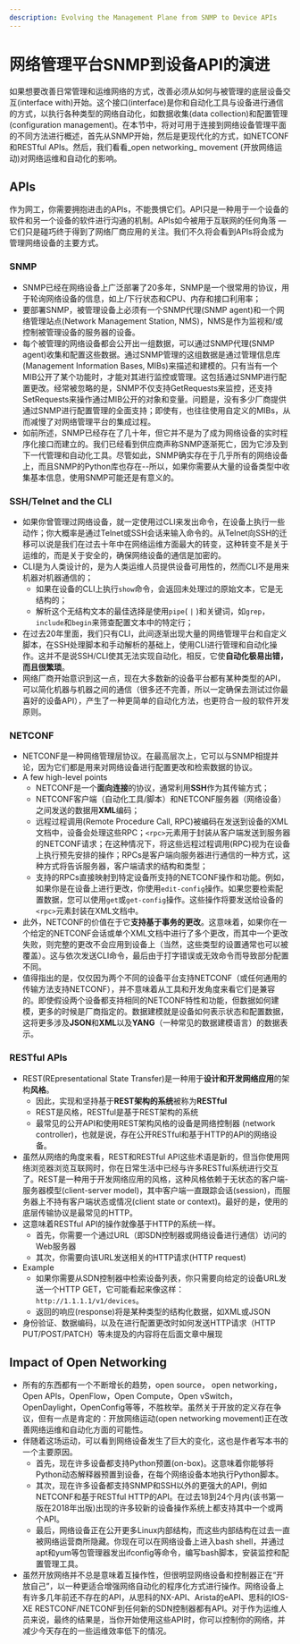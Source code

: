 ```yaml
---
description: Evolving the Management Plane from SNMP to Device APIs
---
```


# 网络管理平台SNMP到设备API的演进

如果想要改善日常管理和运维网络的方式，改善必须从如何与被管理的底层设备交互\(interface with\)开始。这个接口\(interface\)是你和自动化工具与设备进行通信的方式，以执行各种类型的网络自动化，如数据收集\(data collection\)和配置管理\(configuration management\)。在本节中，将对可用于连接到网络设备管理平面的不同方法进行概述，首先从SNMP开始，然后是更现代化的方式，如NETCONF和RESTful APIs。然后，我们看看_open networking_ movement \(开放网络运动\)对网络运维和自动化的影响。

## APIs

作为网工，你需要拥抱进击的APIs，不能畏惧它们。API只是一种用于一个设备的软件和另一个设备的软件进行沟通的机制。APIs如今被用于互联网的任何角落 — 它们只是碰巧终于得到了网络厂商应用的关注。我们不久将会看到APIs将会成为管理网络设备的主要方式。

### SNMP

* SNMP已经在网络设备上广泛部署了20多年，SNMP是一个很常用的协议，用于轮询网络设备的信息，如上/下行状态和CPU、内存和接口利用率；
* 要部署SNMP，被管理设备上必须有一个SNMP代理\(SNMP agent\)和一个网络管理站点\(Network Management Station, NMS\)，NMS是作为监视和/或控制被管理设备的服务器的设备。
* 每个被管理的网络设备都会公开出一组数据，可以通过SNMP代理\(SNMP agent\)收集和配置这些数据。通过SNMP管理的这组数据是通过管理信息库\(Management Information Bases, MIBs\)来描述和建模的。只有当有一个MIB公开了某个功能时，才能对其进行监控或管理。这包括通过SNMP进行配置更改。经常被忽略的是，SNMP不仅支持GetRequests来监控，还支持SetRequests来操作通过MIB公开的对象和变量。问题是，没有多少厂商提供通过SNMP进行配置管理的全面支持；即使有，也往往使用自定义的MIBs，从而减慢了对网络管理平台的集成过程。
* 如前所述，SNMP已经存在了几十年，但它并不是为了成为网络设备的实时程序化接口而建立的。我们已经看到供应商声称SNMP逐渐死亡，因为它涉及到下一代管理和自动化工具。尽管如此，SNMP确实存在于几乎所有的网络设备上，而且SNMP的Python库也存在--所以，如果你需要从大量的设备类型中收集基本信息，使用SNMP可能还是有意义的。

### SSH/Telnet and the CLI

* 如果你曾管理过网络设备，就一定使用过CLI来发出命令，在设备上执行一些动作；你大概率是通过Telnet或SSH会话来输入命令的。从Telnet向SSH的迁移可以说是我们在过去十年中在网络运维方面最大的转变，这种转变不是关于运维的，而是关于安全的，确保网络设备的通信是加密的。
* CLI是为人类设计的，是为人类运维人员提供设备可用性的，然而CLI不是用来机器对机器通信的；
  * 如果在设备的CLI上执行`show`命令，会返回未处理过的原始文本，它是无结构的；
  * 解析这个无结构文本的最佳选择是使用`pipe`\( `|` \)和关键词，如`grep`，`include`和`begin`来筛查配置文本中的特定行；
* 在过去20年里面，我们只有CLI，此间逐渐出现大量的网络管理平台和自定义脚本，在SSH处理脚本和手动解析的基础上，使用CLI进行管理和自动化操作。这并不是说SSH/CLI使其无法实现自动化，相反，它使**自动化极易出错，而且很繁琐**。
* 网络厂商开始意识到这一点，现在大多数新的设备平台都有某种类型的API，可以简化机器与机器之间的通信（很多还不完善，所以一定确保去测试过你最喜好的设备API），产生了一种更简单的自动化方法，也更符合一般的软件开发原则。

### NETCONF

* NETCONF是一种网络管理层协议。在最高层次上，它可以与SNMP相提并论，因为它们都是用来对网络设备进行配置更改和检索数据的协议。
* A few high-level points
  * NETCONF是一个**面向连接**的协议，通常利用**SSH**作为其传输方式；
  * NETCONF客户端（自动化工具/脚本）和NETCONF服务器（网络设备）之间发送的数据用**XML**编码；
  * 远程过程调用\(Remote Procedure Call, RPC\)被编码在发送到设备的XML文档中，设备会处理这些RPC；`<rpc>`元素用于封装从客户端发送到服务器的NETCONF请求；在这种情况下，将这些远程过程调用\(RPC\)视为在设备上执行预先安排的操作；RPCs是客户端向服务器进行通信的一种方式，这种方式将告诉服务器，客户端请求的结构和类型；
  * 支持的RPCs直接映射到特定设备所支持的NETCONF操作和功能。例如，如果你是在设备上进行更改，你使用`edit-config`操作。如果您要检索配置数据，您可以使用`get`或`get-config`操作。这些操作将要发送给设备的`<rpc>`元素封装在XML文档中。
* 此外，NETCONF的价值在于它**支持基于事务的更改**。这意味着，如果你在一个给定的NETCONF会话或单个XML文档中进行了多个更改，而其中一个更改失败，则完整的更改不会应用到设备上（当然，这些类型的设置通常也可以被覆盖）。这与依次发送CLI命令，最后由于打字错误或无效命令而导致部分配置不同。
* 值得指出的是，仅仅因为两个不同的设备平台支持NETCONF（或任何通用的传输方法支持NETCONF），并不意味着从工具和开发角度来看它们是兼容的。即使假设两个设备都支持相同的NETCONF特性和功能，但数据如何建模，更多的时候是厂商指定的。数据建模就是设备如何表示状态和配置数据，这将更多涉及**JSON**和**XML**以及**YANG**（一种常见的数据建模语言）的数据表示。

### RESTful APIs

* REST\(REpresentational State Transfer\)是一种用于**设计和开发网络应用**的架构**风格**。
  * 因此，实现和坚持基于**REST架构的系统**被称为**RESTful**
  * REST是风格，RESTful是基于REST架构的系统
  * 最常见的公开API和使用REST架构风格的设备是网络控制器 \(network controller\)，也就是说，存在公开RESTful和基于HTTP的API的网络设备。
* 虽然从网络的角度来看，REST和RESTful API这些术语是新的，但当你使用网络浏览器浏览互联网时，你在日常生活中已经与许多RESTful系统进行交互了。REST是一种用于开发网络应用的风格，这种风格依赖于无状态的客户端-服务器模型\(client-server model\)，其中客户端一直跟踪会话\(session\)，而服务器上不持有客户端状态或情况\(client state or context\)。最好的是，使用的底层传输协议是最常见的HTTP。
* 这意味着RESTful API的操作就像基于HTTP的系统一样。
  * 首先，你需要一个通过URL（即SDN控制器或网络设备进行通信）访问的Web服务器
  * 其次，你需要向该URL发送相关的HTTP请求\(HTTP request\)
* Example
  * 如果你需要从SDN控制器中检索设备列表，你只需要向给定的设备URL发送一个HTTP GET，它可能看起来像这样：`http://1.1.1.1/v1/devices`。
  * 返回的响应\(response\)将是某种类型的结构化数据，如XML或JSON
* 身份验证、数据编码，以及在进行配置更改时如何发送HTTP请求（HTTP PUT/POST/PATCH）等未提及的内容将在后面文章中展现

## Impact of Open Networking

* 所有的东西都有一个不断增长的趋势，open source， open networking，Open APIs，OpenFlow，Open Compute，Open vSwitch，OpenDaylight，OpenConfig等等，不胜枚举。虽然关于开放的定义存在争议，但有一点是肯定的：开放网络运动\(open networking movement\)正在改善网络运维和自动化方面的可能性。
* 伴随着这场运动，可以看到网络设备发生了巨大的变化，这也是作者写本书的一个主要原因。
  * 首先，现在许多设备都支持Python预置\(on-box\)。这意味着你能够将Python动态解释器预置到设备，在每个网络设备本地执行Python脚本。
  * 其次，现在许多设备都支持SNMP和SSH以外的更强大的API，例如NETCONF和基于RESTful HTTP的API。在过去18到24个月内\(该书第一版在2018年出版\)出现的许多较新的设备操作系统上都支持其中一个或两个API。
  * 最后，网络设备正在公开更多Linux内部结构，而这些内部结构在过去一直被网络运营商所隐藏。你现在可以在网络设备上进入bash shell，并通过apt和yum等包管理器发出ifconfig等命令，编写bash脚本，安装监控和配置管理工具。
* 虽然开放网络并不总是意味着互操作性，但很明显网络设备和控制器正在“开放自己”，以一种更适合增强网络自动化的程序化方式进行操作。网络设备上有许多几年前还不存在的API，从思科的NX-API、Arista的eAPI、思科的IOS-XE RESTCONF/NETCONF到任何新的SDN控制器都有API。对于作为运维人员来说，最终的结果是，当你开始使用这些API时，你可以控制你的网络，并减少今天存在的一些运维效率低下的情况。

